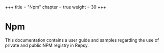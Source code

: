 +++
title = "Npm"
chapter = true
weight = 30
+++

# Npm

This documentation contains a user guide and samples regarding the use of private and public NPM registry in Repsy.
